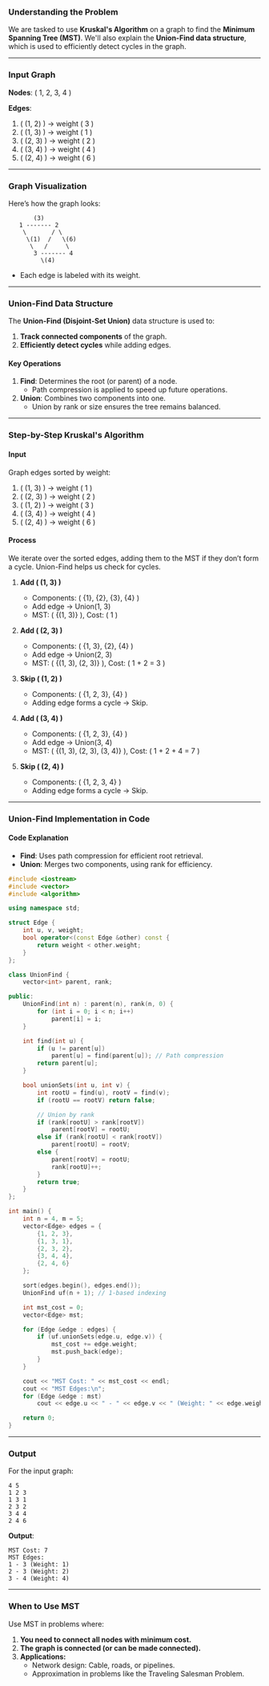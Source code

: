 ### **Understanding the Problem**

We are tasked to use **Kruskal's Algorithm** on a graph to find the **Minimum Spanning Tree (MST)**. We'll also explain the **Union-Find data structure**, which is used to efficiently detect cycles in the graph.

---

### **Input Graph**

**Nodes**: \( 1, 2, 3, 4 \)

**Edges**:
1. \( (1, 2) \) → weight \( 3 \)
2. \( (1, 3) \) → weight \( 1 \)
3. \( (2, 3) \) → weight \( 2 \)
4. \( (3, 4) \) → weight \( 4 \)
5. \( (2, 4) \) → weight \( 6 \)

---

### **Graph Visualization**

Here’s how the graph looks:

```
       (3)
   1 ------- 2
    \       / \
     \(1)  /   \(6)
      \   /     \
       3 ------- 4
         \(4)
```

- Each edge is labeled with its weight.

---

### **Union-Find Data Structure**

The **Union-Find (Disjoint-Set Union)** data structure is used to:
1. **Track connected components** of the graph.
2. **Efficiently detect cycles** while adding edges.

#### **Key Operations**
1. **Find**: Determines the root (or parent) of a node.
   - Path compression is applied to speed up future operations.
2. **Union**: Combines two components into one.
   - Union by rank or size ensures the tree remains balanced.

---

### **Step-by-Step Kruskal's Algorithm**

#### **Input**
Graph edges sorted by weight:
1. \( (1, 3) \) → weight \( 1 \)
2. \( (2, 3) \) → weight \( 2 \)
3. \( (1, 2) \) → weight \( 3 \)
4. \( (3, 4) \) → weight \( 4 \)
5. \( (2, 4) \) → weight \( 6 \)

#### **Process**
We iterate over the sorted edges, adding them to the MST if they don’t form a cycle. Union-Find helps us check for cycles.

1. **Add \( (1, 3) \)**
   - Components: \( \{1\}, \{2\}, \{3\}, \{4\} \)
   - Add edge → Union(1, 3)
   - MST: \( \{(1, 3)\} \), Cost: \( 1 \)

2. **Add \( (2, 3) \)**
   - Components: \( \{1, 3\}, \{2\}, \{4\} \)
   - Add edge → Union(2, 3)
   - MST: \( \{(1, 3), (2, 3)\} \), Cost: \( 1 + 2 = 3 \)

3. **Skip \( (1, 2) \)**
   - Components: \( \{1, 2, 3\}, \{4\} \)
   - Adding edge forms a cycle → Skip.

4. **Add \( (3, 4) \)**
   - Components: \( \{1, 2, 3\}, \{4\} \)
   - Add edge → Union(3, 4)
   - MST: \( \{(1, 3), (2, 3), (3, 4)\} \), Cost: \( 1 + 2 + 4 = 7 \)

5. **Skip \( (2, 4) \)**
   - Components: \( \{1, 2, 3, 4\} \)
   - Adding edge forms a cycle → Skip.

---

### **Union-Find Implementation in Code**

#### **Code Explanation**
- **Find**: Uses path compression for efficient root retrieval.
- **Union**: Merges two components, using rank for efficiency.

```cpp
#include <iostream>
#include <vector>
#include <algorithm>

using namespace std;

struct Edge {
    int u, v, weight;
    bool operator<(const Edge &other) const {
        return weight < other.weight;
    }
};

class UnionFind {
    vector<int> parent, rank;

public:
    UnionFind(int n) : parent(n), rank(n, 0) {
        for (int i = 0; i < n; i++)
            parent[i] = i;
    }

    int find(int u) {
        if (u != parent[u])
            parent[u] = find(parent[u]); // Path compression
        return parent[u];
    }

    bool unionSets(int u, int v) {
        int rootU = find(u), rootV = find(v);
        if (rootU == rootV) return false;

        // Union by rank
        if (rank[rootU] > rank[rootV])
            parent[rootV] = rootU;
        else if (rank[rootU] < rank[rootV])
            parent[rootU] = rootV;
        else {
            parent[rootV] = rootU;
            rank[rootU]++;
        }
        return true;
    }
};

int main() {
    int n = 4, m = 5;
    vector<Edge> edges = {
        {1, 2, 3},
        {1, 3, 1},
        {2, 3, 2},
        {3, 4, 4},
        {2, 4, 6}
    };

    sort(edges.begin(), edges.end());
    UnionFind uf(n + 1); // 1-based indexing

    int mst_cost = 0;
    vector<Edge> mst;

    for (Edge &edge : edges) {
        if (uf.unionSets(edge.u, edge.v)) {
            mst_cost += edge.weight;
            mst.push_back(edge);
        }
    }

    cout << "MST Cost: " << mst_cost << endl;
    cout << "MST Edges:\n";
    for (Edge &edge : mst)
        cout << edge.u << " - " << edge.v << " (Weight: " << edge.weight << ")\n";

    return 0;
}
```

---

### **Output**
For the input graph:

```
4 5
1 2 3
1 3 1
2 3 2
3 4 4
2 4 6
```

**Output**:
```
MST Cost: 7
MST Edges:
1 - 3 (Weight: 1)
2 - 3 (Weight: 2)
3 - 4 (Weight: 4)
```

---

### **When to Use MST**
Use MST in problems where:
1. **You need to connect all nodes with minimum cost.**
2. **The graph is connected (or can be made connected).**
3. **Applications:**
   - Network design: Cable, roads, or pipelines.
   - Approximation in problems like the Traveling Salesman Problem.